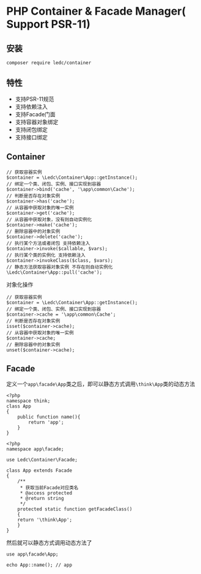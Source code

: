 PHP Container & Facade Manager( Support PSR-11)
===============

## 安装
~~~
composer require ledc/container
~~~

## 特性

* 支持PSR-11规范
* 支持依赖注入
* 支持Facade门面
* 支持容器对象绑定
* 支持闭包绑定
* 支持接口绑定

## Container
~~~
// 获取容器实例
$container = \Ledc\Container\App::getInstance();
// 绑定一个类、闭包、实例、接口实现到容器
$container->bind('cache', '\app\common\Cache');
// 判断是否存在对象实例
$container->has('cache');
// 从容器中获取对象的唯一实例
$container->get('cache');
// 从容器中获取对象，没有则自动实例化
$container->make('cache');
// 删除容器中的对象实例
$container->delete('cache');
// 执行某个方法或者闭包 支持依赖注入
$container->invoke($callable, $vars);
// 执行某个类的实例化 支持依赖注入
$container->invokeClass($class, $vars);
// 静态方法获取容器对象实例 不存在则自动实例化
\Ledc\Container\App::pull('cache');
~~~

对象化操作
~~~
// 获取容器实例
$container = \Ledc\Container\App::getInstance();
// 绑定一个类、闭包、实例、接口实现到容器
$container->cache = '\app\common\Cache';
// 判断是否存在对象实例
isset($container->cache);
// 从容器中获取对象的唯一实例
$container->cache;
// 删除容器中的对象实例
unset($container->cache);
~~~

## Facade


定义一个`app\facade\App`类之后，即可以静态方式调用`\think\App`类的动态方法
~~~
<?php
namespace think;
class App 
{
	public function name(){
		return 'app';
	}
}
~~~

~~~
<?php
namespace app\facade;

use Ledc\Container\Facade;

class App extends Facade
{
    /**
     * 获取当前Facade对应类名
     * @access protected
     * @return string
     */
    protected static function getFacadeClass()
    {
	return '\think\App';
    }
}
~~~

然后就可以静态方式调用动态方法了
~~~
use app\facade\App;

echo App::name(); // app
~~~
